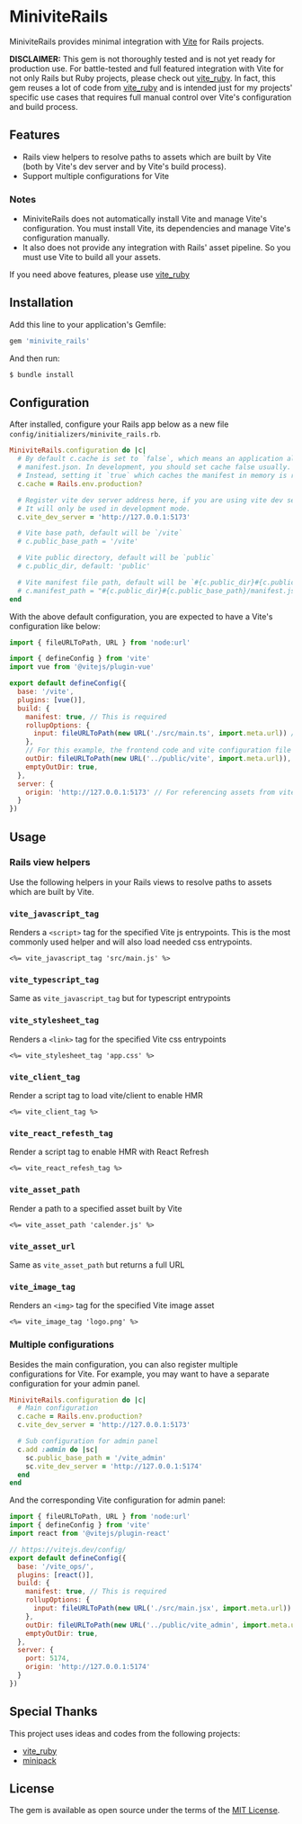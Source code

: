 # MiniviteRails

MiniviteRails provides minimal integration with [Vite](https://vitejs.dev/) for Rails projects.

__DISCLAIMER:__ This gem is not thoroughly tested and is not yet ready for production use. For battle-tested and full featured integration with Vite for not only Rails but Ruby projects, please check out [vite_ruby](https://vite-ruby.netlify.app/). In fact, this gem reuses a lot of code from [vite_ruby](https://vite-ruby.netlify.app/) and is intended just for my projects' specific use cases that requires full manual control over Vite's configuration and build process.

## Features

* Rails view helpers to resolve paths to assets which are built by Vite (both by Vite's dev server and by Vite's build process).
* Support multiple configurations for Vite

### Notes

* MiniviteRails does not automatically install Vite and manage Vite's configuration. You must install Vite, its dependencies and manage Vite's configuration manually.
* It also does not provide any integration with Rails' asset pipeline. So you must use Vite to build all your assets.

If you need above features, please use [vite_ruby](https://vite-ruby.netlify.app/)

## Installation

Add this line to your application's Gemfile:

```ruby
gem 'minivite_rails'
```

And then run:

```sh
$ bundle install
```

## Configuration

After installed, configure your Rails app below as a new file `config/initializers/minivite_rails.rb`.

```rb
MiniviteRails.configuration do |c|
  # By default c.cache is set to `false`, which means an application always parses a
  # manifest.json. In development, you should set cache false usually.
  # Instead, setting it `true` which caches the manifest in memory is recommended basically.
  c.cache = Rails.env.production?

  # Register vite dev server address here, if you are using vite dev server.
  # It will only be used in development mode.
  c.vite_dev_server = 'http://127.0.0.1:5173'

  # Vite base path, default will be `/vite`
  # c.public_base_path = '/vite'

  # Vite public directory, default will be `public`
  # c.public_dir, default: 'public'

  # Vite manifest file path, default will be `#{c.public_dir}#{c.public_base_path}/manifest.json`
  # c.manifest_path = "#{c.public_dir}#{c.public_base_path}/manifest.json"
end
```

With the above default configuration, you are expected to have a Vite's configuration like below:

```js
import { fileURLToPath, URL } from 'node:url'

import { defineConfig } from 'vite'
import vue from '@vitejs/plugin-vue'

export default defineConfig({
  base: '/vite',
  plugins: [vue()],
  build: {
    manifest: true, // This is required
    rollupOptions: {
      input: fileURLToPath(new URL('./src/main.ts', import.meta.url)) // The entry file of your application, it will depends on your project structure
    },
    // For this example, the frontend code and vite configuration file are directly in a child folder from the root of the Rails project.
    outDir: fileURLToPath(new URL('../public/vite', import.meta.url)),
    emptyOutDir: true,
  },
  server: {
    origin: 'http://127.0.0.1:5173' // For referencing assets from vite dev server
  }
})
```

## Usage

### Rails view helpers

Use the following helpers in your Rails views to resolve paths to assets which are built by Vite.

### `vite_javascript_tag`

Renders a `<script>` tag for the specified Vite js entrypoints. This is the most commonly used helper and will also load needed css entrypoints.

```erb
<%= vite_javascript_tag 'src/main.js' %>
```

### `vite_typescript_tag`

Same as `vite_javascript_tag` but for typescript entrypoints

### `vite_stylesheet_tag`

Renders a `<link>` tag for the specified Vite css entrypoints

```erb
<%= vite_stylesheet_tag 'app.css' %>
```

### `vite_client_tag`

Render a script tag to load vite/client to enable HMR

```erb
<%= vite_client_tag %>
```

### `vite_react_refesth_tag`

Render a script tag to enable HMR with React Refresh

```erb
<%= vite_react_refesh_tag %>
```

### `vite_asset_path`

Render a path to a specified asset built by Vite

```erb
<%= vite_asset_path 'calender.js' %>
```

### `vite_asset_url`

Same as `vite_asset_path` but returns a full URL

### `vite_image_tag`

Renders an `<img>` tag for the specified Vite image asset

```erb
<%= vite_image_tag 'logo.png' %>
```

### Multiple configurations

Besides the main configuration, you can also register multiple configurations for Vite. For example, you may want to have a separate configuration for your admin panel.

```rb
MiniviteRails.configuration do |c|
  # Main configuration
  c.cache = Rails.env.production?
  c.vite_dev_server = 'http://127.0.0.1:5173'

  # Sub configuration for admin panel
  c.add :admin do |sc|
    sc.public_base_path = '/vite_admin'
    sc.vite_dev_server = 'http://127.0.0.1:5174'
  end
end
```

And the corresponding Vite configuration for admin panel:

```js
import { fileURLToPath, URL } from 'node:url'
import { defineConfig } from 'vite'
import react from '@vitejs/plugin-react'

// https://vitejs.dev/config/
export default defineConfig({
  base: '/vite_ops/',
  plugins: [react()],
  build: {
    manifest: true, // This is required
    rollupOptions: {
      input: fileURLToPath(new URL('./src/main.jsx', import.meta.url))
    },
    outDir: fileURLToPath(new URL('../public/vite_admin', import.meta.url)),
    emptyOutDir: true,
  },
  server: {
    port: 5174,
    origin: 'http://127.0.0.1:5174'
  }
})

```

## Special Thanks

This project uses ideas and codes from the following projects:

* [vite_ruby](https://github.com/ElMassimo/vite_ruby)
* [minipack](https://github.com/nikushi/minipack)

## License

The gem is available as open source under the terms of the [MIT License](https://opensource.org/licenses/MIT).
